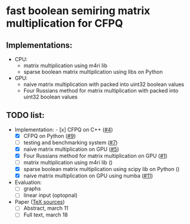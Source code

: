 # fast boolean semiring matrix multiplication for CFPQ
## Implementations:
* CPU:
    * matrix multiplication using m4ri lib
    * sparse boolean matrix multiplication using libs on Python
* GPU:
    * naive matrix multiplication with packed into uint32 boolean values
    * Four Russians method for matrix multiplication with packed into uint32 boolean values
## TODO list:
   - Implementation:
         - [x] CFPQ on C++ ([#4](https://github.com/SokolovYaroslav/fast-boolean-semiring-matrix-multiplication-for-CFPQ/issues/4))
      - [x] CFPQ on Python ([#9](https://github.com/SokolovYaroslav/fast-boolean-semiring-matrix-multiplication-for-CFPQ/issues/9))
      - [ ] testing and benchmarking system ([#7](https://github.com/SokolovYaroslav/fast-boolean-semiring-matrix-multiplication-for-CFPQ/issues/7))
      - [x] naive matrix multiplication on GPU ([#5](https://github.com/SokolovYaroslav/fast-boolean-semiring-matrix-multiplication-for-CFPQ/issues/5))
      - [x] Four Russians method for matrix multiplication on GPU ([#1](https://github.com/SokolovYaroslav/fast-boolean-semiring-matrix-multiplication-for-CFPQ/issues/1))
      - [ ] matrix multiplication using m4ri lib ()
      - [x] sparse boolean matrix multiplication using scipy lib on Python ()
      - [x] naive matrix multiplication on GPU using numba ([#11](https://github.com/SokolovYaroslav/fast-boolean-semiring-matrix-multiplication-for-CFPQ/issues/11))
   - Evaluation:
      - [ ] graphs
      - [ ] linear input (optopnal)
   - Paper ([TeX sources](https://github.com/YaccConstructor/articles/tree/master/InProgress/CFPQ_on_GPGPU_implementation_comparison))
      - [ ] Abstract, march 11
      - [ ] Full text, march 18
